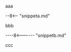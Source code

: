 <!-- intentionally blank header line, to ensure the heading component properly handles empty headers -->
#

aaa

--8<-- "snippeta.md"

bbb

----8<------ "snippetb.md"

ccc
